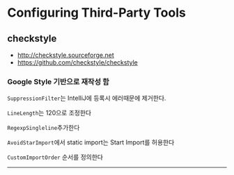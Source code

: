# Configuring Third-Party Tools

## checkstyle

- http://checkstyle.sourceforge.net
- https://github.com/checkstyle/checkstyle

### Google Style 기반으로 재작성 함

`SuppressionFilter`는 IntelliJ에 등록시 에러때문에 제거한다.

`LineLength`는 120으로 조정한다

`RegexpSingleline`추가한다

`AvoidStarImport`에서 static import는 Start Import를 허용한다

`CustomImportOrder` 순서를 정의한다

---
